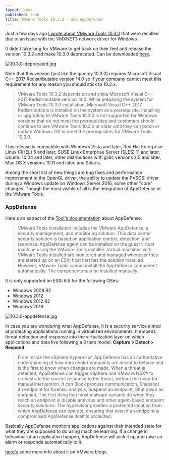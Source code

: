 ```yaml
---
layout: post
published: true
title: VMware Tools 10.3.2 - and AppDefense
---
```

Just a few days ago [I wrote about VMware Tools 10.3.0](http://www.vxav.fr/2018-09-07-vmware-tools-10-3-0-abort-mission/) that were recalled due to an issue with the VMXNET3 network driver for Windows. 

It didn't take long for VMware to get back on their feet and release the version 10.3.2 and make 10.3.0 deprecated. Can be downloaded [here](https://my.vmware.com/web/vmware/details?downloadGroup=VMTOOLS1032&productId=742).

![10.3.0-deprecated.jpg]({{site.baseurl}}/img/10.3.0-deprecated.jpg)

Note that this version (just like the gammy 10.3.0) requires Microsoft Visual C++ 2017 Redistributable version 14.0 so if your company cannot meet this requirement for any reason you should stick to 10.2.x.

> VMware Tools 10.3.2 depends on and ships Microsoft Visual C++ 2017 Redistributable version 14.0. While preparing the system for VMware Tools 10.3.0 installation, Microsoft Visual C++ 2017 Redistributable is installed on the system as a prerequisite. Installing or upgrading to VMware Tools 10.3.2 is not supported for Windows versions that do not meet the prerequisites and customers should continue to use VMware Tools 10.2.x or older until they can patch or update Windows OS to meet the prerequisites for VMware Tools 10.3.0.

This release is compatible with Windows Vista and later, Red Hat Enterprise Linux (RHEL) 5 and later, SUSE Linux Enterprise Server (SLES) 11 and later, Ubuntu 10.04 and later, other distributions with glibc versions 2.5 and later, Mac OS X versions 10.11 and later, and Solaris.

Among the short list of new things are bug fixes and performance improvement in the OpenGL driver, the ability to update the PVSCSI driver during a Windows update on Windows Server 2016, some other "core" changes. Though the most visible of all is the integration of AppDefense in the VMware Tools.

### AppDefense

Here's an extract of the [Tool's documentation](https://docs.vmware.com/en/VMware-Tools/10.3.0/vmware-tools-user-guide.pdf) about AppDefense.

> VMware Tools installation includes the VMware AppDefense, a security management, and monitoring
solution. This data center security solution is based on application control, detection, and response.
AppDefense agent can be installed on the guest virtual machine using the VMware Tools installer. Virtual
machines with VMware Tools installed are monitored and managed whenever they are started up on an
ESXi host that has the solution installed. However, VMware Tools cannot install the AppDefense
component automatically. The component must be installed manually. 

It is only supported on ESXi 6.5 for the following OSes:
- Windows 2008 R2
- Windows 2012
- Windows 2012 R2
- Windows 2016

![10.3.0-appdefense.jpg]({{site.baseurl}}/img/10.3.0-appdefense.jpg)

In case you are wondering what AppDefense, it is a security service aimed at protecting applications running in virtualized environments. It embeds threat detection and response into the virtualization layer on which applications and data live following a 3 tiers model: **Capture > Detect > Respond**.

> From inside the vSphere hypervisor, AppDefense has an authoritative understanding of how data center endpoints are meant to behave and is the first to know when changes are made. When a threat is detected, AppDefense can trigger vSphere and VMware NSX® to orchestrate the correct response to the threat, without the need for manual intervention. It can Block process communication, Snapshot an endpoint for forensic analysis, Suspend an endpoint, Shut down an endpoint. The first thing that most malware variants do when they reach an endpoint is disable antivirus and other agent-based endpoint security solutions. The hypervisor provides a protected location from which AppDefense can operate, ensuring that even if an endpoint is compromised AppDefense itself is protected.

Basically AppDefense monitors applications against their intended state for what they are supposed to do using machine learning. If a change in behaviour of an application happen, AppDefense will pick it up and raise an alarm or responds automatically to it.

[here's](https://blogs.vmware.com/networkvirtualization/2017/09/ensuring-good-appdefense.html/) some more info about it on VMware blogs.
